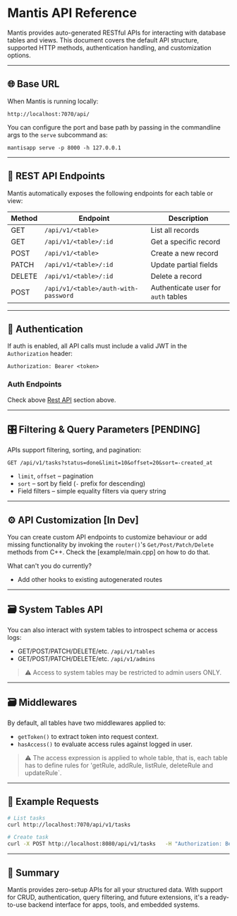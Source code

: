 
# Mantis API Reference

Mantis provides auto-generated RESTful APIs for interacting with database tables and views. This document covers the default API structure, supported HTTP methods, authentication handling, and customization options.

---

## 🌐 Base URL

When Mantis is running locally:

```
http://localhost:7070/api/
```

You can configure the port and base path by passing in the commandline args to the `serve` subcommand as:

```
mantisapp serve -p 8000 -h 127.0.0.1
```

---

## 📄 REST API Endpoints

Mantis automatically exposes the following endpoints for each table or view:

| Method | Endpoint                    | Description                    |
|--------|-----------------------------|--------------------------------|
| GET    | `/api/v1/<table>`              | List all records               |
| GET    | `/api/v1/<table>/:id`          | Get a specific record          |
| POST   | `/api/v1/<table>`              | Create a new record            |
| PATCH  | `/api/v1/<table>/:id`          | Update partial fields          |
| DELETE | `/api/v1/<table>/:id`          | Delete a record                |
| POST | `/api/v1/<table>/auth-with-password`          | Authenticate user for `auth` tables              |

---

## 🔐 Authentication

If auth is enabled, all API calls must include a valid JWT in the `Authorization` header:

```
Authorization: Bearer <token>
```

### Auth Endpoints

Check above [Rest API](#-rest-api-endpoints) section above.

---

## 🎛️ Filtering & Query Parameters [PENDING]

APIs support filtering, sorting, and pagination:

```
GET /api/v1/tasks?status=done&limit=10&offset=20&sort=-created_at
```

- `limit`, `offset` – pagination
- `sort` – sort by field (`-` prefix for descending)
- Field filters – simple equality filters via query string

---

## ⚙️ API Customization [In Dev]

You can create custom API endpoints to customize behaviour or add missing functionality by invoking the `router()`'s `Get/Post/Patch/Delete` methods from C++. Check the [example/main.cpp] on how to do that.

What can't you do currently?
- Add other hooks to existing autogenerated routes

---

## 🗃️ System Tables API

You can also interact with system tables to introspect schema or access logs:

- GET/POST/PATCH/DELETE/etc. `/api/v1/tables`
- GET/POST/PATCH/DELETE/etc. `/api/v1/admins`

> ⚠️ Access to system tables may be restricted to admin users ONLY.

---

## 🗃️ Middlewares

By default, all tables have two middlewares applied to:
- `getToken()` to extract token into request context.
- `hasAccess()` to evaluate access rules against logged in user.

> ⚠️ The access expression is applied to whole table, that is, each table has to define rules for 'getRule, addRule, listRule, deleteRule and updateRule`.

---

## 🧪 Example Requests

```bash
# List tasks
curl http://localhost:7070/api/v1/tasks

# Create task
curl -X POST http://localhost:8080/api/v1/tasks   -H "Authorization: Bearer <token>"   -H "Content-Type: application/json"   -d '{"title": "Write API docs", "status": "in_progress"}'
```

---

## 🏁 Summary

Mantis provides zero-setup APIs for all your structured data. With support for CRUD, authentication, query filtering, and future extensions, it's a ready-to-use backend interface for apps, tools, and embedded systems.
